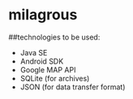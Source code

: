 # milagrous

##technologies to be used:
  - Java SE
  - Android SDK
  - Google MAP API
  - SQLite (for archives)
  - JSON (for data transfer format)
